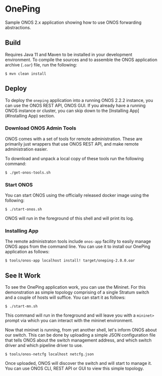 # OnePing
Sample ONOS 2.x application showing how to use ONOS forwarding abstractions.

## Build
Requires Java 11 and Maven to be installed in your development environment.
To compile the sources and to assemble the ONOS application archive (`.oar`) file, run the following:
```
$ mvn clean install
```

## Deploy
To deploy the `oneping` application into a running ONOS 2.2.2 instance, you can use the
ONOS REST API, ONOS GUI. If you already have a running ONOS instance or cluster, you
can skip down to the [Installing App](#Installing App) section.

### Download ONOS Admin Tools
ONOS comes with a set of tools for remote administration. These are primarily just wrappers
that use ONOS REST API, and make remote administration easier.

To download and unpack a local copy of these tools run the following command:
```
$ ./get-onos-tools.sh
```

### Start ONOS
You can start ONOS using the officially released docker image using the following:
```
$ ./start-onos.sh
```
ONOS will run in the foreground of this shell and will print its log.

### Installing App
The remote administraton tools include `onos-app` facility to easily manage ONOS apps
from the command line. You can use it to install our OnePing application as follows:
```
$ tools/onos-app localhost install! target/oneping-2.0.0.oar
```

## See It Work
To see the OnePing application work, you can use the Mininet. For this demonstration
as simple topology comprising of a single Stratum switch and a couple of hosts will suffice.
You can start it as follows:
```
$ ./start-mn.sh
```
This command will run in the foreground and will leave you with a `mininet>` prompt
via which you can interact with the mininet environment.

Now that mininet is running, from yet another shell, let's inform ONOS about our
switch. This can be done by uploading a simple JSON configuration file that tells ONOS
about the switch management address, and which switch driver and which pipeline driver
to use.
```
$ tools/onos-netcfg localhost netcfg.json
```
Once uploaded, ONOS will discover the switch and will start to manage it. You can use
ONOS CLI, REST API or GUI to view this simple topology.